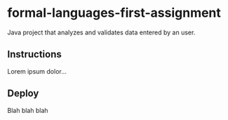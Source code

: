formal-languages-first-assignment
=================================

Java project that analyzes and validates data entered by an user.

Instructions
------------

Lorem ipsum dolor...


Deploy
------

Blah blah blah
